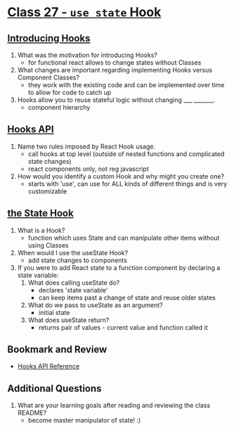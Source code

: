 # [Class 27 - `use state` Hook](https://codefellows.github.io/code-401-javascript-guide/curriculum/class-27)

## [Introducing Hooks](https://reactjs.org/docs/hooks-intro.html#motivation)

1. What was the motivation for introducing Hooks?
    - for functional react allows to change states without Classes
2. What changes are important regarding implementing Hooks versus Component Classes?
    - they work with the existing code and can be implemented over time to allow for code to catch up
3. Hooks allow you to reuse stateful logic without changing ___ _______.
    - component hierarchy

## [Hooks API](https://reactjs.org/docs/hooks-overview.html)

1. Name two rules imposed by React Hook usage.
    - call hooks at top level (outside of nested functions and complicated state changes)
    - react components only, not reg javascript
2. How would you identify a custom Hook and why might you create one?
    - starts with 'use', can use for ALL kinds of different things and is very customizable

## [the State Hook](https://reactjs.org/docs/hooks-state.html)

1. What is a Hook?
    - function which uses State and can manipulate other items without using Classes
2. When would I use the useState Hook?
    - add state changes to components
3. If you were to add React state to a function component by declaring a state variable:
    1. What does calling useState do?
        - declares 'state variable'
        - can keep items past a change of state and reuse older states
    2. What do we pass to useState as an argument?
        - initial state
    3. What does useState return?
        - returns pair of values - current value and function called it

## Bookmark and Review

- [Hooks API Reference](https://reactjs.org/docs/hooks-reference.html)

## Additional Questions

1. What are your learning goals after reading and reviewing the class README?
    - become master manipulator of state! :)
